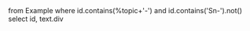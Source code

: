<fql>
from
  Example
where
  id.contains(%topic+'-') and id.contains('Sn-').not()
select
  id, text.div
</fql>

<script>
$(document).ready(function () {
    const queryString = window.location.search || "?version=current";

    // Detect if we're in unpublished preview mode (i.e., using .page.md links)
    const isUnpublished = window.location.search.includes("version=current");
    const pageSuffix = isUnpublished ? ".page.md" : "";

    // Convert {{guide-title}} into a URL-safe format
    const guideTitleUrl = "{{guide-title}}"
        .replace(/[^a-zA-Z0-9 ]/g, "")
        .replace(/\s+/g, "-");

    function processExamplesTable() {
        const $examplesTab = $("#examples.tabcontent");
        const $table = $examplesTab.find("table.table-bordered");

        if ($table.length === 0) return;

        // Remove table header
        $table.find("thead").remove();

        $table.find("tbody tr").each(function () {
            const $cells = $(this).find("td");
            if ($cells.length === 0) return;

            const $resourceCell = $cells.eq(0);
            const resourceName = $resourceCell.text().trim();

            if (!resourceName || resourceName.toLowerCase() === "coding") return;

            const baseResource = resourceName.split(".")[0];
            const isExtension = baseResource.toLowerCase().includes("extension");
            const subPath = isExtension ? "extension-examples" : "profile-examples";

            const url = `https://simplifier.net/guide/${guideTitleUrl}/home/examples/${subPath}/${baseResource}${pageSuffix}${queryString}`;
            $resourceCell.html(`<a href="${url}" target="_blank">${resourceName}</a>`);
        });
    }

    // Process immediately
    processExamplesTable();

    // Hook into tab switch to re-process in case content is dynamic
    $('button.tablinks').on('click', function () {
        const targetId = $(this).attr('onclick').match(/'([^']+)'/)[1];
        if (targetId === "examples") {
            setTimeout(processExamplesTable, 50);
        }
    });
});
</script>